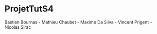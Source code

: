 # ProjetTutS4
Bastien Bournas - Mathieu Chaubet - Maxime Da Silva - Vincent Prigent -  Nicolas Sirac
